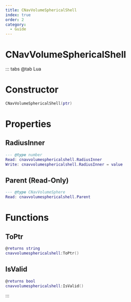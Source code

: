```yaml
---
title: CNavVolumeSphericalShell
index: true
order: 2
category:
  - Guide
---
```


# CNavVolumeSphericalShell

::: tabs
@tab Lua
# Constructor
```lua
CNavVolumeSphericalShell(ptr)
```
# Properties
## RadiusInner 
```lua
--- @type number
Read: cnavvolumesphericalshell.RadiusInner
Write: cnavvolumesphericalshell.RadiusInner = value
```
## Parent (Read-Only)
```lua
--- @type CNavVolumeSphere
Read: cnavvolumesphericalshell.Parent
```
# Functions
## ToPtr
```lua
@returns string
cnavvolumesphericalshell:ToPtr()
```
## IsValid
```lua
@returns bool
cnavvolumesphericalshell:IsValid()
```

:::
